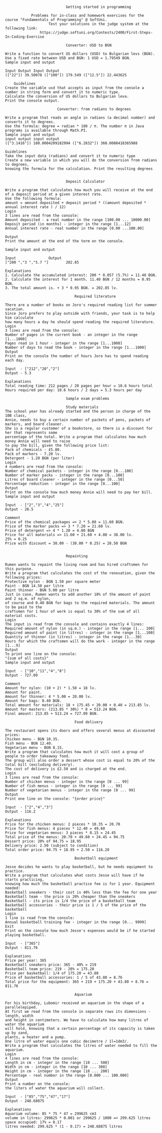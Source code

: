 								Getting started in programming
								
				Problems for in-class and homework exercises for the course "Fundamentals of Programming" @ SoftUni.
						Test your solutions in the judge system at the following link:
					https://judge.softuni.org/Contests/2400/First-Steps-In-Coding-Exercise
					
								Converter: USD to BGN
								
	Write a function to convert US dollars (USD) to Bulgarian levs (BGN). Use a fixed rate between USD and BGN: 1 USD = 1.79549 BGN.
	Sample input and output
	
	Input Output Input Output
	(["22"]) 39.50078 (["100"]) 179.549 (["12.5"]) 22.443625

		Guidelines
	Create the variable usd that accepts as input from the console a number in string form and convert it to numeric type.
	Calculate the conversion of US dollars to Bulgarian leva.
	Print the console output.
 
							Converter: from radians to degrees
							
	Write a program that reads an angle in radians (a decimal number) and converts it to degrees. 
	Use the formula: degree = radian * 180 / π. The number π in Java programs is available through Math.PI.
	Sample input and output
	input output input output
	(["3.1416"]) 180.0004209182994 (["6.2832"]) 360.0008418365988

	Guidelines
	Take the input data (radians) and convert it to numeric type
	Create a new variable in which you will do the conversion from radians to degrees,
	knowing the formula for the calculation. Print the resulting degrees
	
 
 								Deposit Calculator
								
	Write a program that calculates how much you will receive at the end of a deposit period at a given interest rate.
	Use the following formula: 
	amount = amount deposited + deposit period * ((amount deposited * annual interest rate ) / 12)
	Login
	3 lines are read from the console:
	Amount deposited - a real number in the range [100.00 ... 10000.00]
	Deposit period (in months) - integer in the range [1...12]
	Annual interest rate - real number in the range [0.00 ...100.00]
	
	Output
	Print the amount at the end of the term on the console.
	
	Sample input and output

	Input      			Output
	["200 ","3 ","5.7 "]    	202.85     
	
	Explanations
	1. Calculate the accumulated interest: 200 * 0.057 (5.7%) = 11.40 BGN.
	2. Calculate the interest for 1 month. 11.40 BGN / 12 months = 0.95 BGN.
	3. The total amount is. + 3 * 0.95 BGN. = 202.85 lv.
	
									Required literature
									
	There are a number of books on Joro's required reading list for summer vacation.
	Since Joro prefers to play outside with friends, your task is to help him calculate
	how many hours a day he should spend reading the required literature.
	Login
	3 lines are read from the console:
	Number of pages in the current book - an integer in the range [1...1000]
	Pages read in 1 hour - integer in the range [1...1000]
	Number of days to read the book - integer in the range [1...1000]
	Output
	Print on the console the number of hours Joro has to spend reading each day.
	
	Input  - ["212","20","2"] 
	Output - 5.3
	
	Explanations
	Total reading time: 212 pages / 20 pages per hour = 10.6 hours total
	Hours required per day: 10.6 hours / 2 days = 5.3 hours per day

								Sample exam problems
								
								Study materials
	The school year has already started and the person in charge of the 10B class,
	Annie, needs to buy a certain number of packets of pens, packets of markers, and board cleaner. 
	She is a regular customer of a bookstore, so there is a discount for her that represents some
	percentage of the total. Write a program that calculates how much money Annie will need to raise 
	to pay the bill, given the following price list: 
	Pack of chemicals - £5.80. 
	Pack of markers - 7.20 lv. 
	Detergent - 1.20 BGN (per liter)
	Login
	4 numbers are read from the console:
	Number of chemical packets - integer in the range [0...100]
	Number of marker packs - integer in the range [0...100]
	Litres of board cleaner - integer in the range [0...50]
	Percentage reduction - integer in the range [0...100]
	Output
	Print on the console how much money Annie will need to pay her bill.
	Sample input and output

	Input  - ["2","3","4","25"]
	Output - 28.5
	
	Comment
	Price of the chemical packages => 2 * 5.80 = 11.60 BGN.
	Price of the marker packs => 3 * 7.20 = 21.60 lv.
	Price of detergent => 4 * 1.20 = 4.80 BGN
	Price for all materials => 11.60 + 21.60 + 4.80 = 38.00 lv.
	25% = 0.25
	Price with discount = 38.00 - (38.00 * 0.25) = 28.50 BGN


								Repainting
								
	Rumen wants to repaint the living room and has hired craftsmen for this purpose.
	Write a program that calculates the cost of the renovation, given the following prices:
	Protective nylon - BGN 1.50 per square meter
	Paint - BGN 14.50 per litre
	Paint thinner - BGN 5.00 per litre
	Just in case, Rumen wants to add another 10% of the amount of paint and 2 sq.m. of nylon,
	of course and 0.40 BGN for bags to the required materials. The amount to be paid to the 
	craftsmen for 1 hour of work is equal to 30% of the sum of all material costs.
	Login
	The input is read from the console and contains exactly 4 lines:
	Required amount of nylon (in sq.m.) - integer in the range [1... 100]
	Required amount of paint (in litres) - integer in the range [1...100]
	Quantity of thinner (in litres) - integer in the range [1...30]
	Hours for which the craftsmen will do the work - integer in the range [1...9]
	Output
	To print one line on the console:
	"{sum of all costs}"
	Sample input and output

	Input  - ["10","11","4","8"]
	Output - 727.09
	
	Comment
	Amount for nylon: (10 + 2) * 1.50 = 18 lv.
	Amount for paint.
	Amount for thinner: 4 * 5.00 = 20.00 lv.
	Amount for bags: 0.40 BGN.
	Total amount for materials: 18 + 175.45 + 20.00 + 0.40 = 213.85 lv.
	Amount for masters: (213.85 * 30%) * 8 = 513.24 BGN.
	Final amount: 213.85 + 513.24 = 727.09 BGN.
	
									Food delivery
									
	The restaurant opens its doors and offers several menus at discounted prices: 
	Chicken menu - BGN 10.35. 
	Fish menu - BGN 12.40. 
	Vegetarian menu - BGN 8.15. 
	Write a program that calculates how much it will cost a group of people to order takeaway food.
	The group will also order a dessert whose cost is equal to 20% of the total bill (excluding delivery). 
	The cost of delivery is £2.50 and is charged at the end.  
	Login
	3 lines are read from the console:
	Number of chicken menus - integer in the range [0 ... 99]
	Number of fish menus - integer in the range [0 ... 99]
	Number of vegetarian menus - integer in the range [0 ... 99]
	Output
	Print one line on the console: "{order price}"
	
	Input  - ["2","4","3"]
	Output - 116.2
	
	Explanations
	Price for the chicken menus: 2 pieces * 10.35 = 20.70
	Price for fish menus: 4 pieces * 12.40 = 49.60
	Price for vegetarian menus: 3 pieces * 8.15 = 24.45
	Total price of the menus: 20.70 + 49.60 + 24.45 = 94.75
	Dessert price: 20% of 94.75 = 18.95
	Delivery price: 2.50 (subject to condition)
	Total order price: 94.75 + 18.95 + 2.50 = 116.20

									Basketball equipment
									
	Jesse decides he wants to play basketball, but he needs equipment to practice. 
	Write a program that calculates what costs Jesse will have if he starts practicing,
	knowing how much the basketball practice fee is for 1 year. Equipment needed: 
	Basketball sneakers - their cost is 40% less than the fee for one year
	Basketball team - the price is 20% cheaper than the sneakers
	Basketball - its price is 1/4 the price of a basketball team
	Basketball accessories - their price is 1 / 5 of the price of the basketball
	Login
	1 line is read from the console:
	Annual basketball training fee - integer in the range [0... 9999]
	Exit
	Print on the console how much Jesse's expenses would be if he started playing basketball.
	
	Input  - ["365"]
	Output - 811.76
	
	Explanations
	Price per year: 365
	Basketball sneakers price: 365 - 40% = 219
	Basketball team price: 219 - 20% = 175.20
	Price per basketball: 1/4 of 175.20 = 43.80
	Price of basketball accessories: 1 / 5 of 43.80 = 8.76
	Total price for the equipment: 365 + 219 + 175.20 + 43.80 + 8.76 = 811.76

									Aquarium
									
	For his birthday, Lubomir received an aquarium in the shape of a parallelepiped. 
	At first we read from the console in separate rows its dimensions - length, width 
	and height in centimeters. We have to calculate how many litres of water the aquarium
	will hold, knowing that a certain percentage of its capacity is taken up by sand, 
	plants, a heater and a pump. 
	One litre of water equals one cubic decimetre / 1l=1dm3/. 
	Write a program that calculates the litres of water needed to fill the aquarium.
	Login
	4 lines are read from the console:
	Length in cm - integer in the range [10 ... 500]
	Width in cm - integer in the range [10 ... 300]
	Height in cm - integer in the range [10 ... 200]
	Percentage - real number in the range [0.000 ... 100.000]
	Output
	Print a number on the console:
	the liters of water the aquarium will collect.
	
	Input  - ["85","75","47","17"]
	Output - 248.68875
	
	Explanations
	Aquarium volume: 85 * 75 * 47 = 299625 cm3
	volume in litres: 299625 * 0.001 or 299625 / 1000 => 299.625 litres
	space occupied: 17% = 0.17
	litres needed: 299.625 * (1 - 0.17) = 248.68875 litres
